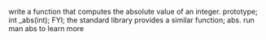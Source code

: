 write a function that computes the absolute value of an integer. prototype; int _abs(int); FYI; the standard library provides a similar function; abs. run man abs to learn more
